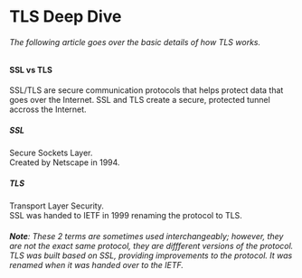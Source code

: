# **TLS Deep Dive**

###### The following article goes over the basic details of how TLS works.

#### **SSL vs TLS**

SSL/TLS are secure communication protocols that helps protect data that goes over the Internet. SSL and TLS create a secure, protected tunnel accross the Internet.

##### **SSL**

Secure Sockets Layer.  
Created by Netscape in 1994.

##### **TLS**

Transport Layer Security.  
SSL was handed to IETF in 1999 renaming the protocol to TLS.  

###### **Note**: These 2 terms are sometimes used interchangeably; however, they are not the exact same protocol, they are diffferent versions of the protocol. TLS was built based on SSL, providing improvements to the protocol. It was renamed when it was handed over to the IETF.